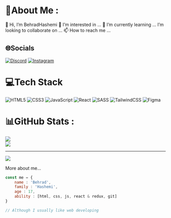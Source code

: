 # 💫About Me :
👋 Hi, I’m BehradHashemi
👀 I’m interested in ...
🌱 I’m currently learning ...
I’m looking to collaborate on ...
📫 How to reach me ...


## 🌐Socials
[![Discord](https://img.shields.io/badge/Discord-%237289DA.svg?logo=discord&logoColor=white)](htttps://discord.gg/BehradHashemi#9055) 
[![Instagram](https://img.shields.io/badge/Instagram-%23E4405F.svg?logo=Instagram&logoColor=white)](https://instagram.com/bhrad2006)

# 💻Tech Stack
![HTML5](https://img.shields.io/badge/html5-%23E34F26.svg?style=for-the-badge&logo=html5&logoColor=white) ![CSS3](https://img.shields.io/badge/css3-%231572B6.svg?style=for-the-badge&logo=css3&logoColor=white) ![JavaScript](https://img.shields.io/badge/javascript-%23323330.svg?style=for-the-badge&logo=javascript&logoColor=%23F7DF1E) ![React](https://img.shields.io/badge/react-%2320232a.svg?style=for-the-badge&logo=react&logoColor=%2361DAFB) ![SASS](https://img.shields.io/badge/SASS-hotpink.svg?style=for-the-badge&logo=SASS&logoColor=white) ![TailwindCSS](https://img.shields.io/badge/tailwindcss-%2338B2AC.svg?style=for-the-badge&logo=tailwind-css&logoColor=white) ![Figma](https://img.shields.io/badge/figma-%23F24E1E.svg?style=for-the-badge&logo=figma&logoColor=white)
# 📊GitHub Stats :
![](https://github-readme-streak-stats.herokuapp.com/?user=BehradHashemi&theme=radical&hide_border=true)<br/>
![](https://github-readme-stats.vercel.app/api/top-langs/?username=BehradHashemi&theme=radical&hide_border=true&include_all_commits=false&count_private=false&layout=compact)

---
[![](https://visitcount.itsvg.in/api?id=BehradHashemi&icon=0&color=0)](https://visitcount.itsvg.in)


More about me...

```js
const me = {
    name : 'Behrad',
    family : 'Hashemi',
    age : 17,
    ability : [html, css, js, react & redux, git]
}

// Although I usually like web developing
```
